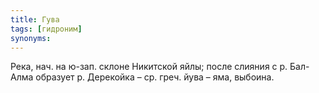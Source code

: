 ```yaml
---
title: Гува
tags: [гидроним]
synonyms:
---
```


Река, нач. на ю-зап. склоне Никитской яйлы; после слияния с р. Бал-Алма образует
р. Дерекойка – ср. греч. йува – яма, выбоина.
